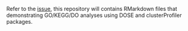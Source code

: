 Refer to the [issue](https://github.com/GuangchuangYu/DOSE/issues/6), this repository will contains RMarkdown files that demonstrating 
GO/KEGG/DO analyses using DOSE and clusterProfiler packages. 
